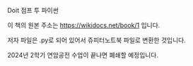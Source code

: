 Doit 점프 투 파이썬

이 책의 원본 주소는 
https://wikidocs.net/book/1 입니다.

저자 파일은 .py로 되어 있어서 쥬피터노트북 파일로 변환한 것입니다.

2024년 2학기 연암공전 수업이 끝나면 폐쇄할 예정입니다.
